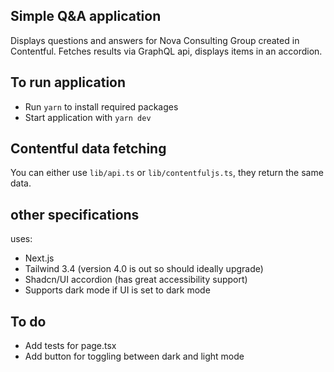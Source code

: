 ## Simple Q&A application

Displays questions and answers for Nova Consulting Group created in Contentful.
Fetches results via GraphQL api, displays items in an accordion.

## To run application

- Run `yarn` to install required packages
- Start application with `yarn dev`

## Contentful data fetching

You can either use `lib/api.ts` or `lib/contentfuljs.ts`, they return the same data.

## other specifications

uses:

- Next.js
- Tailwind 3.4 (version 4.0 is out so should ideally upgrade)
- Shadcn/UI accordion (has great accessibility support)
- Supports dark mode if UI is set to dark mode

## To do

- Add tests for page.tsx
- Add button for toggling between dark and light mode
